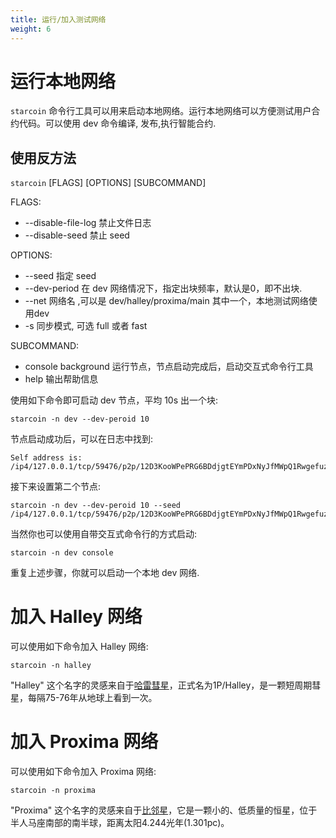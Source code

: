 ```yaml
---
title: 运行/加入测试网络
weight: 6
---
```


# 运行本地网络

`starcoin` 命令行工具可以用来启动本地网络。运行本地网络可以方便测试用户合约代码。可以使用 dev 命令编译, 发布,执行智能合约. 

## 使用反方法

`starcoin` [FLAGS] [OPTIONS] [SUBCOMMAND]

FLAGS:
- --disable-file-log 禁止文件日志
- --disable-seed 禁止 seed


OPTIONS:
- --seed 指定 seed
- --dev-period 在 dev 网络情况下，指定出块频率，默认是0，即不出块.
- --net 网络名 ,可以是 dev/halley/proxima/main 其中一个，本地测试网络使用dev
- -s 同步模式, 可选 full 或者 fast

SUBCOMMAND:
- console background 运行节点，节点启动完成后，启动交互式命令行工具
- help  输出帮助信息


使用如下命令即可启动 dev 节点，平均 10s 出一个块:

```
starcoin -n dev --dev-peroid 10 
```

节点启动成功后，可以在日志中找到:

```
Self address is: /ip4/127.0.0.1/tcp/59476/p2p/12D3KooWPePRG6BDdjgtEYmPDxNyJfMWpQ1Rwgefuz9eqksLfxJb
```

接下来设置第二个节点:

```
starcoin -n dev --dev-peroid 10 --seed /ip4/127.0.0.1/tcp/59476/p2p/12D3KooWPePRG6BDdjgtEYmPDxNyJfMWpQ1Rwgefuz9eqksLfxJb

```

当然你也可以使用自带交互式命令行的方式启动:

```
starcoin -n dev console
```

重复上述步骤，你就可以启动一个本地 dev 网络.

# 加入 Halley 网络

可以使用如下命令加入 Halley 网络:
```
starcoin -n halley
```

"Halley" 这个名字的灵感来自于[哈雷彗星](https://en.wikipedia.org/wiki/Halley%27s_Comet)，正式名为1P/Halley，是一颗短周期彗星，每隔75-76年从地球上看到一次。

# 加入 Proxima 网络

可以使用如下命令加入 Proxima 网络:
```
starcoin -n proxima
```

"Proxima" 这个名字的灵感来自于[比邻星](https://en.wikipedia.org/wiki/Proxima_Centauri)，它是一颗小的、低质量的恒星，位于半人马座南部的南半球，距离太阳4.244光年(1.301pc)。